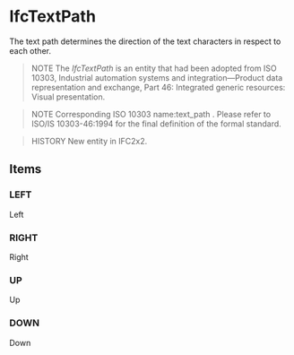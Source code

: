 # IfcTextPath

The text path determines the direction of the text characters in respect to each other.<!-- end of definition -->

> NOTE  The _IfcTextPath_ is an entity that had been adopted from ISO 10303, Industrial automation systems and integration—Product data representation and exchange, Part 46: Integrated generic resources: Visual presentation.

> NOTE  Corresponding ISO 10303 name:text_path . Please refer to ISO/IS 10303-46:1994 for the final definition of the formal standard.

> HISTORY  New entity in IFC2x2.

## Items

### LEFT
Left

### RIGHT
Right

### UP
Up

### DOWN
Down
